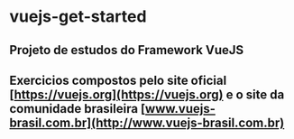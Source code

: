 # vuejs-get-started

## Projeto de estudos do Framework VueJS
## Exercicios compostos pelo site oficial [https://vuejs.org](https://vuejs.org) e o site da comunidade brasileira [www.vuejs-brasil.com.br](http://www.vuejs-brasil.com.br)
